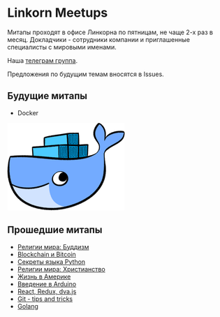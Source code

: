 # Linkorn Meetups

Митапы проходят в офисе Линкорна по пятницам, не чаще 2-х раз в месяц. Докладчики - сотрудники компании и приглашенные специалисты с мировыми именами.

Наша [телеграм группа](https://t.me/linkornmeetups).

Предложения по будущим темам вносятся в Issues.

## Будущие митапы

* Docker

![Docker](./img/docker.png)

## Прошедшие митапы

* [Религии мира: Буддизм](06-10-2017/README.md)
* [Blockchain и Bitcoin](15-09-2017/README.md)
* [Секреты языка Python](04-08-2017/README.md)
* [Религии мира: Христианство](07-07-2017/README.md)
* [Жизнь в Америке](07-06-2017/README.md)
* [Введение в Arduino](26-05-2017/README.md)
* [React, Redux, dva.js](15-05-2017/README.md)
* [Git - tips and tricks](28-04-2017/README.md)
* [Golang](14-04-2017/README.md)
